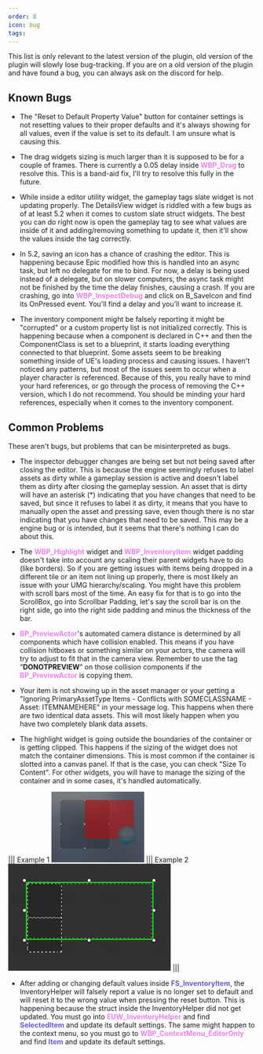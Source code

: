 ```yaml
---
order: 8
icon: bug
tags:
---
```


This list is only relevant to the latest version of the plugin, old version of the plugin will slowly lose bug-tracking. If you are on a old version of the plugin and have found a bug, you can always ask on the discord for help.

## Known Bugs

- The "Reset to Default Property Value" button for container settings is not resetting values to their proper defaults and it's always showing for all values, even if the value is set to its default. I am unsure what is causing this.

- The drag widgets sizing is much larger than it is supposed to be for a couple of frames. There is currently a 0.05 delay inside <span style="color:violet">**WBP_Drag**</span> to resolve this. This is a band-aid fix, I'll try to resolve this fully in the future.

- While inside a editor utility widget, the gameplay tags slate widget is not updating properly. The DetailsView widget is riddled with a few bugs as of at least 5.2 when it comes to custom slate struct widgets. The best you can do right now is open the gameplay tag to see what values are inside of it and adding/removing something to update it, then it'll show the values inside the tag correctly.

- In 5.2, saving an icon has a chance of crashing the editor. This is happening because Epic modified how this is handled into an async task, but left no delegate for me to bind. For now, a delay is being used instead of a delegate, but on slower computers, the async task might not be finished by the time the delay finishes, causing a crash. If you are crashing, go into <span style="color:violet">**WBP_InspectDebug**</span> and click on B_SaveIcon and find its OnPressed event. You'll find a delay and you'll want to increase it.

- The inventory component might be falsely reporting it might be "corrupted" or a custom property list is not initialized correctly. This is happening because when a component is declared in C++ and then the ComponentClass is set to a blueprint, it starts loading everything connected to that blueprint. Some assets seem to be breaking something inside of UE's loading process and causing issues. I haven't noticed any patterns, but most of the issues seem to occur when a player character is referenced.
Because of this, you really have to mind your hard references, or go through the process of removing the C++ version, which I do not recommend. You should be minding your hard references, especially when it comes to the inventory component.


## Common Problems
These aren't bugs, but problems that can be misinterpreted as bugs.

- The inspector debugger changes are being set but not being saved after closing the editor. This is because the engine seemingly refuses to label assets as dirty while a gameplay session is active and doesn't label them as dirty after closing the gameplay session. An asset that is dirty will have an asterisk (*) indicating that you have changes that need to be saved, but since it refuses to label it as dirty, it means that you have to manually open the asset and pressing save, even though there is no star indicating that you have changes that need to be saved. This may be a engine bug or is intended, but it seems that there's nothing I can do about this.

- The <span style="color:violet">**WBP_Highlight**</span> widget and <span style="color:violet">**WBP_InventoryItem**</span> widget padding doesn't take into account any scaling their parent widgets have to do (like borders). So if you are getting issues with items being dropped in a different tile or an item not lining up properly, there is most likely an issue with your UMG hierarchy/scaling.
You might have this problem with scroll bars most of the time. An easy fix for that is to go into the ScrollBox, go into Scrollbar Padding, let's say the scroll bar is on the right side, go into the right side padding and minus the thickness of the bar.

- <span style="color:violet">**BP_PreviewActor**</span>'s automated camera distance is determined by all components which have collision enabled. This means if you have collision hitboxes or something similar on your actors, the camera will try to adjust to fit that in the camera view.
Remember to use the tag “**DONOTPREVIEW**” on those collision components if the <span style="color:violet">**BP_PreviewActor**</span> is copying them.

- Your item is not showing up in the asset manager or your getting a "Ignoring PrimaryAssetType Items - Conflicts with SOMECLASSNAME - Asset: ITEMNAMEHERE" in your message log. This happens when there are two identical data assets. This will most likely happen when you have two completely blank data assets.

- The highlight widget is going outside the boundaries of the container or is getting clipped. This happens if the sizing of the widget does not match the container dimensions. This is most common if the container is slotted into a canvas panel. If that is the case, you can check "Size To Content". For other widgets, you will have to manage the sizing of the container and in some cases, it's handled automatically.

||| Example 1
![](/pictures/InaccurateHighlightProblem1.png)
||| Example 2
![](/pictures/InaccurateHighlightProblem2.png)
|||

- After adding or changing default values inside <span style="color:slateblue">**FS_InventoryItem**</span>, the InventoryHelper will falsely report a value is no longer set to default and will reset it to the wrong value when pressing the reset button. This is happening because the struct inside the InventoryHelper did not get updated. You must go into <span style="color:violet">**EUW_InventoryHelper**</span> and find <span style="color:slateblue">**SelectedItem**</span> and update its default settings.
The same might happen to the context menu, so you must go to <span style="color:violet">**WBP_ContextMenu_EditorOnly**</span> and find <span style="color:slateblue">**Item**</span> and update its default settings.